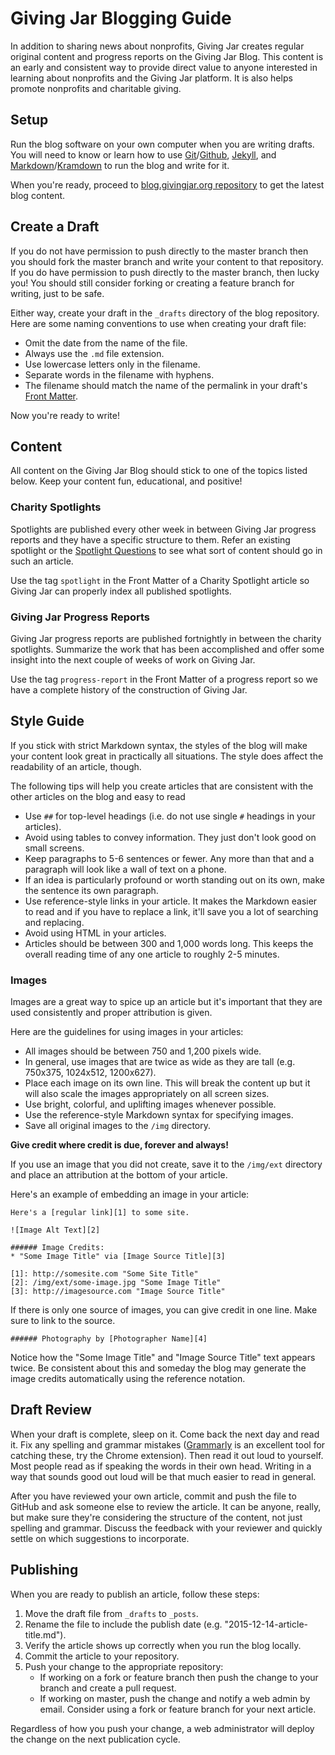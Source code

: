 # Giving Jar Blogging Guide

In addition to sharing news about nonprofits, Giving Jar creates regular original content and progress reports on the Giving Jar Blog. This content is an early and consistent way to provide direct value to anyone interested in learning about nonprofits and the Giving Jar platform. It is also helps promote nonprofits and charitable giving.

## Setup

Run the blog software on your own computer when you are writing drafts. You will need to know or learn how to use [Git][1]/[Github][2], [Jekyll][3], and [Markdown][4]/[Kramdown][5] to run the blog and write for it.

When you're ready, proceed to [blog.givingjar.org repository][6] to get the latest blog content.

## Create a Draft

If you do not have permission to push directly to the master branch then you should fork the master branch and write your content to that repository. If you do have permission to push directly to the master branch, then lucky you! You should still consider forking or creating a feature branch for writing, just to be safe.

Either way, create your draft in the `_drafts` directory of the blog repository. Here are some naming conventions to use when creating your draft file:

* Omit the date from the name of the file.
* Always use the `.md` file extension.
* Use lowercase letters only in the filename.
* Separate words in the filename with hyphens.
* The filename should match the name of the permalink in your draft's [Front Matter][7].

Now you're ready to write!

## Content

All content on the Giving Jar Blog should stick to one of the topics listed below. Keep your content fun, educational, and positive!

### Charity Spotlights

Spotlights are published every other week in between Giving Jar progress reports and they have a specific structure to them. Refer an existing spotlight or the [Spotlight Questions][8] to see what sort of content should go in such an article.

Use the tag `spotlight` in the Front Matter of a Charity Spotlight article so Giving Jar can properly index all published spotlights.

### Giving Jar Progress Reports

Giving Jar progress reports are published fortnightly in between the charity spotlights. Summarize the work that has been accomplished and offer some insight into the next couple of weeks of work on Giving Jar.

Use the tag `progress-report` in the Front Matter of a progress report so we have a complete history of the construction of Giving Jar.

## Style Guide

If you stick with strict Markdown syntax, the styles of the blog will make your content look great in practically all situations. The style does affect the readability of an article, though.

The following tips will help you create articles that are consistent with the other articles on the blog and easy to read

* Use `##` for top-level headings (i.e. do not use single `#` headings in your articles).
* Avoid using tables to convey information. They just don't look good on small screens.
* Keep paragraphs to 5-6 sentences or fewer. Any more than that and a paragraph will look like a wall of text on a phone.
* If an idea is particularly profound or worth standing out on its own, make the sentence its own paragraph.
* Use reference-style links in your article. It makes the Markdown easier to read and if you have to replace a link, it'll save you a lot of searching and replacing.
* Avoid using HTML in your articles.
* Articles should be between 300 and 1,000 words long. This keeps the overall reading time of any one article to roughly 2-5 minutes.

### Images

Images are a great way to spice up an article but it's important that they are used consistently and proper attribution is given.

Here are the guidelines for using images in your articles:

* All images should be between 750 and 1,200 pixels wide.
* In general, use images that are twice as wide as they are tall (e.g. 750x375, 1024x512, 1200x627).
* Place each image on its own line. This will break the content up but it will also scale the images appropriately on all screen sizes.
* Use bright, colorful, and uplifting images whenever possible.
* Use the reference-style Markdown syntax for specifying images.
* Save all original images to the `/img` directory.

**Give credit where credit is due, forever and always!**

If you use an image that you did not create, save it to the `/img/ext` directory and place an attribution at the bottom of your article.

Here's an example of embedding an image in your article:

    Here's a [regular link][1] to some site.

    ![Image Alt Text][2]

    ###### Image Credits:
    * "Some Image Title" via [Image Source Title][3]

    [1]: http://somesite.com "Some Site Title"
    [2]: /img/ext/some-image.jpg "Some Image Title"
    [3]: http://imagesource.com "Image Source Title"

If there is only one source of images, you can give credit in one line. Make sure to link to the source.

    ###### Photography by [Photographer Name][4]

Notice how the "Some Image Title" and "Image Source Title" text appears twice. Be consistent about this and someday the blog may generate the image credits automatically using the reference notation.

## Draft Review

When your draft is complete, sleep on it. Come back the next day and read it. Fix any spelling and grammar mistakes ([Grammarly][8] is an excellent tool for catching these, try the Chrome extension). Then read it out loud to yourself. Most people read as if speaking the words in their own head. Writing in a way that sounds good out loud will be that much easier to read in general.

After you have reviewed your own article, commit and push the file to GitHub and ask someone else to review the article. It can be anyone, really, but make sure they're considering the structure of the content, not just spelling and grammar. Discuss the feedback with your reviewer and quickly settle on which suggestions to incorporate.

## Publishing

When you are ready to publish an article, follow these steps:

1. Move the draft file from `_drafts` to `_posts`.
2. Rename the file to include the publish date (e.g. "2015-12-14-article-title.md").
3. Verify the article shows up correctly when you run the blog locally.
4. Commit the article to your repository.
5. Push your change to the appropriate repository:
   * If working on a fork or feature branch then push the change to your branch and create a pull request.
   * If working on master, push the change and notify a web admin by email. Consider using a fork or feature branch for your next article.

Regardless of how you push your change, a web administrator will deploy the change on the next publication cycle.



[1]: http://www.git-scm.com/ "Git Version Control Software"
[2]: https://github.com/ "GitHub Project Management"
[3]: http://jekyllrb.com/ "Jekyll Blog Aware Site Generator"
[4]: http://daringfireball.net/projects/markdown/syntax "Markdown Syntax Guide"
[5]: http://kramdown.gettalong.org/syntax.html "Kramdown Syntax Guide"
[6]: https://github.com/technical-rex/blog.givingjar.org "blog.givingjar.org repository on GitHub"
[7]: http://jekyllrb.com/docs/frontmatter/ "Jekyll Front Matter"
[8]: https://www.grammarly.com/ "Grammarly Spelling and Grammar Tool"
